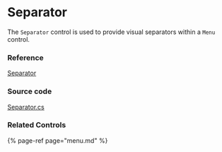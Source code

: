 # Separator

The `Separator` control is used to provide visual separators within a `Menu` control.

### Reference <a id="reference"></a>

[Separator](http://reference.avaloniaui.net/api/Avalonia.Controls/Separator/)

### Source code <a id="source-code"></a>

[Separator.cs](https://github.com/AvaloniaUI/Avalonia/blob/master/src/Avalonia.Controls/Separator.cs)

### Related Controls

{% page-ref page="menu.md" %}



